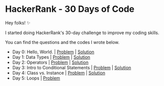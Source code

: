 # HackerRank - 30 Days of Code

Hey folks! ✨

I started doing HackerRank's 30-day challenge to improve my coding skills. 

You can find the questions and the codes I wrote below.

* Day 0: Hello, World. | [Problem](https://www.hackerrank.com/challenges/30-hello-world/problem?isFullScreen=true) | [Solution](https://github.com/damlacim/HackerRank-30DaysOfCode/blob/main/SwiftPlayground.playground/Pages/Day0.xcplaygroundpage/Contents.swift)
* Day 1: Data Types | [Problem](https://www.hackerrank.com/challenges/30-data-types/problem?isFullScreen=true) | [Solution](https://github.com/damlacim/HackerRank-30DaysOfCode/blob/main/SwiftPlayground.playground/Pages/Day1.xcplaygroundpage/Contents.swift)
* Day 2: Operators | [Problem](https://www.hackerrank.com/challenges/30-operators/problem?isFullScreen=true) | [Solution](https://github.com/damlacim/HackerRank-30DaysOfCode/blob/main/SwiftPlayground.playground/Pages/Day2.xcplaygroundpage/Contents.swift)
* Day 3: Intro to Conditional Statements | [Problem](https://www.hackerrank.com/challenges/30-conditional-statements?isFullScreen=true) | [Solution](https://github.com/damlacim/HackerRank-30DaysOfCode/blob/main/SwiftPlayground.playground/Pages/Day3.xcplaygroundpage/Contents.swift)
* Day 4: Class vs. Instance | [Problem](https://www.hackerrank.com/challenges/30-class-vs-instance/problem?isFullScreen=true) | [Solution](https://github.com/damlacim/HackerRank-30DaysOfCode/blob/main/SwiftPlayground.playground/Pages/Day4.xcplaygroundpage/Contents.swift)
* Day 5: Loops | [Problem](https://www.hackerrank.com/challenges/30-loops/problem?isFullScreen=true)
